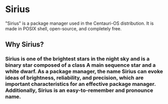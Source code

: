 # Sirius
"Sirius" is a package manager used in the Centauri-OS distribution. It is made in POSIX shell, open-source, and completely free.
## Why Sirius?
### Sirius is one of the brightest stars in the night sky and is a binary star composed of a class A main sequence star and a white dwarf. As a package manager, the name Sirius can evoke ideas of brightness, reliability, and precision, which are important characteristics for an effective package manager. Additionally, Sirius is an easy-to-remember and pronounce name.
